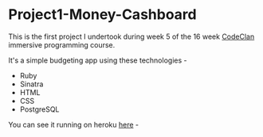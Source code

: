 # Project1-Money-Cashboard

This is the first project I undertook during week 5 of the 16 week [CodeClan](http://www.codeclan.com) immersive programming course.

It's a simple budgeting app using these technologies -

- Ruby
- Sinatra
- HTML
- CSS
- PostgreSQL

You can see it running on heroku [here](https://glacial-scrubland-75610.herokuapp.com/transactions) -
